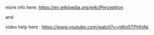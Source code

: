
more info here: https://en.wikipedia.org/wiki/Perceptron

and 

video help here : https://www.youtube.com/watch?v=ntKn5TPHHAk
